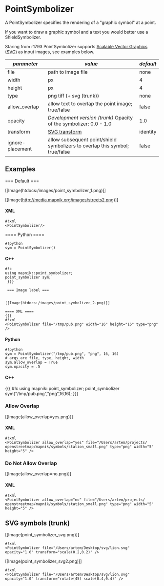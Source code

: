<!-- Name: PointSymbolizer -->
<!-- Version: 19 -->
<!-- Last-Modified: 2011/03/02 01:02:42 -->
<!-- Author: Ldp -->
# PointSymbolizer

A PointSymbolizer specifies the rendering of a "graphic symbol" at a point.

If you want to draw a graphic symbol and a text you would better use a ShieldSymbolizer.

Staring from r1793 PointSymbolizer supports [Scalable Vector Graphics (SVG)](http://www.w3.org/TR/SVG/) as input images,
see examples below.

| *parameter* | *value*  | *default* |
--------------|---------|-----------|
| file    |  path to image file | none |
| width | px | 4 |
| height | px | 4 |
| type | png tiff (+ svg (trunk)) | none |
| allow_overlap | allow text to overlap the point image; true/false | false |
| opacity | *Development version (trunk)* Opacity of the symbolizer: 0.0 - 1.0 | 1.0 | 
|   transform    |   [SVG transform](http://www.w3.org/TR/SVG/coords.html#TransformAttribute) | identity |
|   ignore-placement | allow subsequent point/shield symbolizers to overlap this symbol; true/false | false |

## Examples

=== Default === 



 
[[Image(htdocs:/images/point_symbolizer_1.png)]]



[[Image(http://media.mapnik.org/images/streets2.png)]]

#### XML

    #!xml
    <PointSymbolizer/> 

==== Python ==== 

    #!python
    sym = PointSymbolizer()

#### C++

    #!c
    using mapnik::point_symbolizer;
    point_symbolizer sym;
     }}}
    
     === Image label ===  
    

    [[Image(htdocs:/images/point_symbolizer_2.png)]]
    
    ==== XML ====
    {{{
    #!xml
    <PointSymbolizer file="/tmp/pub.png" width="16" height="16" type="png" /> 

#### Python

    #!python
    sym = PointSymbolizer("/tmp/pub.png", "png", 16, 16)
    # args are file, type, height, width
    sym.allow_overlap = True
    sym.opacity = .5

#### C++
{{{ 
#!c
using mapnik::point_symbolizer;
point_symbolizer sym("/tmp/pub.png","png",16,16);
}}}

### Allow Overlap
[[Image(allow_overlap=yes.png)]]

#### XML

    #!xml
    <PointSymbolizer allow_overlap="yes" file="/Users/artem/projects/ 
    openstreetmap/mapnik/symbols/station_small.png" type="png" width="5"  
    height="5" />

### Do Not Allow Overlap
[[Image(allow_overlap=no.png)]]
#### XML

    #!xml
    <PointSymbolizer allow_overlap="no" file="/Users/artem/projects/ 
    openstreetmap/mapnik/symbols/station_small.png" type="png" width="5"  
    height="5" />

## SVG symbols (trunk)

[[Image(point_symbolizer_svg.png)]]

    #!xml
    <PointSymbolizer file="/Users/artem/Desktop/svg/lion.svg" opacity="1.0" transform="scale(0.2,0.2)" />

[[Image(point_symbolizer_svg2.png)]]

    #!xml
    <PointSymbolizer file="/Users/artem/Desktop/svg/lion.svg" opacity="1.0" transform="rotate(45) scale(0.4,0.4)" />

